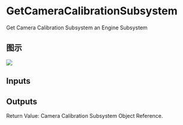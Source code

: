 # GetCameraCalibrationSubsystem

Get Camera Calibration Subsystem an Engine Subsystem

## 图示

![]($-20221218-18552015.png)

## Inputs

## Outputs

Return Value: Camera Calibration Subsystem Object Reference.

